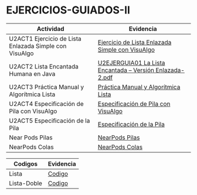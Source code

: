 # EJERCICIOS-GUIADOS-II

| Actividad        | Evidencia  |
| ------------- | -----|
| U2ACT1 Ejercicio de Lista Enlazada Simple con VisuAlgo |[Ejercicio de Lista Enlazada Simple con VisuAlgo](https://github.com/JesusTalatOteroHernandez/EJERCICIOS-GUIADOS-II/blob/efa58e0a20966b6eb361580c6b0dc00fb502daa1/Ejercicios%20Guiados/Manipulaci%C3%B3n%20de%20una%20Lista%20Enlazada%20Simple%20en%20Visualgo.pdf)|
| U2ACT2 Lista Encantada Humana en Java |[U2EJERGUIA01 La Lista Encantada – Versión Enlazada-2.pdf](https://github.com/JesusTalatOteroHernandez/EJERCICIOS-GUIADOS-II/blob/3490779ad3d5840a0f4ed05c68fa49a5b9fbf733/Ejercicios%20Guiados/U2EJERGUIA01.La.Lista.Encantada.Version.Enlazada-2-1.pdf)|
| U2ACT3 Práctica Manual y Algorítmica Lista |[Práctica Manual y Algorítmica Lista](https://github.com/JesusTalatOteroHernandez/EJERCICIOS-GUIADOS-II/blob/ba57cb5835597e37d79f142f1c7009213cf5123f/Ejercicios%20Guiados/Listas%20nearpod.pdf)|
| U2ACT4 Especificación de Pila con VisuAlgo |[Especificación de Pila con VisuAlgo](https://github.com/JesusTalatOteroHernandez/EJERCICIOS-GUIADOS-II/blob/ec2a3b2f1c48175f73f35e9da60f6ac019dd180c/Ejercicios%20Guiados/EjercicioGuiadoSTACK.pdf)|
| U2ACT5 Especificación de la Pila |[Especificación de la Pila](https://github.com/JesusTalatOteroHernandez/EJERCICIOS-GUIADOS-II/tree/74314003bc6d738f247cd214cd4bafe1816cecf7/Ejercicios%20Guiados/Stack)|
|Near Pods Pilas|[NearPods Pilas](https://github.com/JesusTalatOteroHernandez/EJERCICIOS-GUIADOS-II/blob/022921b362d9f6d2935c031d65a683cb2346238d/Ejercicios%20Guiados/NearPods%20Pilas.pdf)|
|NearPods Colas|[NearPods Colas](https://github.com/JesusTalatOteroHernandez/EJERCICIOS-GUIADOS-II/blob/e96a007343e5dc6d122c3b2b96b1d8535f488e8f/Ejercicios%20Guiados/NearPods%20Colas.pdf)|

| Codigos        | Evidencia  |
|----------------|------------|
|Lista|[Codigo](https://github.com/JesusTalatOteroHernandez/EJERCICIOS-GUIADOS-II/tree/ae591f69c01b380ea0eca98be5d1452f8615ffc7/LISTAS)|
|Lista-Doble|[Codigo](https://github.com/JesusTalatOteroHernandez/EJERCICIOS-GUIADOS-II/tree/1ecc5f381a4256de2d2f904a5d5e3240d0ae9c5b/LISTA_DOBLE)|
